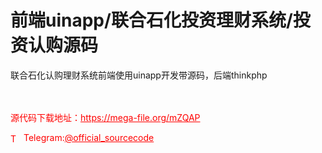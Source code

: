 # 前端uinapp/联合石化投资理财系统/投资认购源码

联合石化认购理财系统前端使用uinapp开发带源码，后端thinkphp<br><br><br>


<p style="color: red;">源代码下载地址：<a href="https://mega-file.org/mZQAP" style="color: red;">https://mega-file.org/mZQAP</a></p><p style="color: red;"><img src="https://cdn-icons-png.flaticon.com/512/2111/2111646.png" alt="Telegram Icon" style="width: 16px; vertical-align: middle; margin-right: 5px;">Telegram:<a href="https://t.me/official_sourcecode" style="color: red;">@official_sourcecode</a></p>